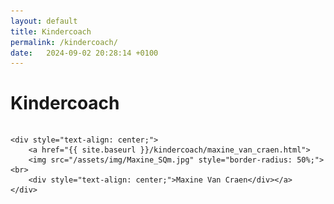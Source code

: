 ```yaml
---
layout: default
title: Kindercoach
permalink: /kindercoach/
date:   2024-09-02 20:28:14 +0100
---
```


# Kindercoach


<div style="display: flex;
        flex-wrap: wrap;
        justify-content:space-around;
        ">

    <div style="text-align: center;">
        <a href="{{ site.baseurl }}/kindercoach/maxine_van_craen.html">
        <img src="/assets/img/Maxine_SQm.jpg" style="border-radius: 50%;"><br>
        <div style="text-align: center;">Maxine Van Craen</div></a> 
    </div>
</div>

